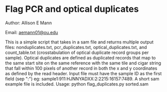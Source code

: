 # Flag PCR and optical duplicates

Author: Allison E Mann

Email: aemann01@ou.edu

This is a simple script that takes in a sam file and returns multiple output files: nonduplicates.txt, pcr_duplicates.txt, optical_duplicates.txt, and count_table.txt (crosstabulation of optical duplicate record groups per sample).
Optical duplicates are defined as duplicated records that map to the same start site on the same reference with the same tile and cigar string that fall within 100 pixels of another record in both the x and y coordinates as defined by the read header. Input file must have the sample ID as the first field (sep ":") eg: sample1:911:HJNNYADXX:2:2215:16157:7489. A short sam example file is included.
Usage: python flag_duplicates.py sorted.sam
